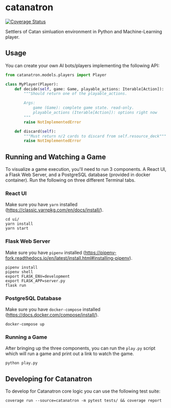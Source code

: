 # catanatron

[![Coverage Status](https://coveralls.io/repos/github/bcollazo/catanatron/badge.svg?branch=master)](https://coveralls.io/github/bcollazo/catanatron?branch=master)

Settlers of Catan simluation environment in Python and Machine-Learning player.

## Usage

You can create your own AI bots/players implementing the following API:

```python
from catanatron.models.players import Player

class MyPlayer(Player):
    def decide(self, game: Game, playable_actions: Iterable[Action]):
        """Should return one of the playable_actions.

        Args:
            game (Game): complete game state. read-only.
            playable_actions (Iterable[Action]): options right now
        """
        raise NotImplementedError

    def discard(self):
        """Must return n/2 cards to discard from self.resource_deck"""
        raise NotImplementedError
```

## Running and Watching a Game

To visualize a game execution, you'll need to run 3 components. A React UI, a Flask
Web Server, and a PostgreSQL database (provided in docker container). Run the
following on three different Terminal tabs.

### React UI

Make sure you have `yarn` installed (https://classic.yarnpkg.com/en/docs/install/).

```
cd ui/
yarn install
yarn start
```

### Flask Web Server

Make sure you have `pipenv` installed (https://pipenv-fork.readthedocs.io/en/latest/install.html#installing-pipenv).

```
pipenv install
pipenv shell
export FLASK_ENV=development
export FLASK_APP=server.py
flask run
```

### PostgreSQL Database

Make sure you have `docker-compose` installed (https://docs.docker.com/compose/install/).

```
docker-compose up
```

### Running a Game

After bringing up the three components, you can run the `play.py` script which
will run a game and print out a link to watch the game.

```
python play.py
```

## Developing for Catanatron

To develop for Catanatron core logic you can use the following test suite:

```
coverage run --source=catanatron -m pytest tests/ && coverage report
```
